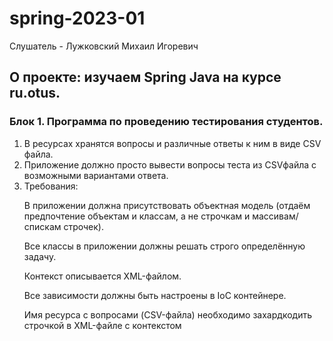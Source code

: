 # spring-2023-01
Слушатель - Лужковский Михаил Игоревич

## О проекте: изучаем Spring Java на курсе ru.otus.

<h3> Блок 1. Программа по проведению тестирования студентов.</h3>
<ol>
<li>В ресурсах хранятся вопросы и различные ответы к ним в виде
CSV файла.</li>
<li>Приложение должно просто вывести вопросы теста из CSVфайла с возможными вариантами ответа.</li>
<li>Требования:
<p> В приложении должна присутствовать объектная модель
(отдаём предпочтение объектам и классам, а не строчкам и
массивам/спискам строчек).
<p>Все классы в приложении должны решать строго определённую
задачу.
<p>Контекст описывается XML-файлом.
<p>Все зависимости должны быть настроены в IoC контейнере.
<p>Имя ресурса с вопросами (CSV-файла) необходимо
захардкодить строчкой в XML-файле с контекстом</li>
</ol>